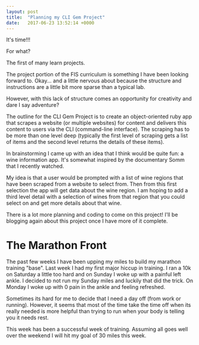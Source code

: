 ```yaml
---
layout: post
title:  "Planning my CLI Gem Project"
date:   2017-06-23 13:52:14 +0000
---
```



It's time!!!


For what?


The first of many learn projects.



The project portion of the FIS curriculum is something I have been looking forward to. Okay... and a little nervous about because the structure and instructions are a little bit more sparse than a typical lab.


However, with this lack of structure comes an opportunity for creativity and dare I say adventure? 


The outline for the CLI Gem Project is to create an object-oriented ruby app that scrapes a website (or multiple websites) for content and delivers this content to users via the CLI (command-line interface). The scraping has to be more than one level deep (typically the first level of scraping gets a list of items and the second level returns the details of these items).

In brainstorming I came up with an idea that I think would be quite fun: a wine information app. It's somewhat inspired by the documentary Somm that I recently watched.

My idea is that a user would be prompted with a list of wine regions that have been scraped from a website to select from. Then from this first selection the app will get data about the wine region. I am hoping to add a third level detail with a selection of wines from that region that you could select on and get more details about that wine. 


There is a lot more planning and coding to come on this project! I'll be blogging again about this project once I have more of it complete.


# The Marathon Front

The past few weeks I have been upping my miles to build my marathon training "base". Last week I had my first major hiccup in training. I ran a 10k on Saturday a little too hard and on Sunday I woke up with a painful left ankle. I decided to not run my Sunday miles and luckily that did the trick. On Monday I woke up with 0 pain in the ankle and feeling refreshed. 

Sometimes its hard for me to decide that I need a day off (from work or running). However, it seems that most of the time take the time off when its really needed is more helpful than trying to run when your body is telling you it needs rest. 

This week has been a successful week of training. Assuming all goes well over the weekend I will hit my goal of 30 miles this week. 






